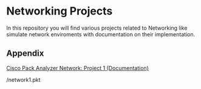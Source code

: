 # Networking Projects

In this repository you will find various projects related to Networking like simulate network enviroments with documentation on their implementation. 


## Appendix

[Cisco Pack Analyzer Network: Project 1 (Documentation)](CiscoPacketAnalyzerNetwork_Project1.pdf)

/network1.pkt
